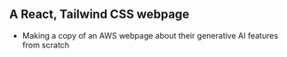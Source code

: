 ﻿## A React, Tailwind CSS webpage
- Making a copy of an AWS webpage about their generative AI features from scratch
